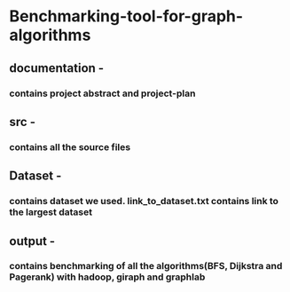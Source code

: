 # Benchmarking-tool-for-graph-algorithms

## documentation -

### contains project abstract and project-plan


## src - 

### contains all the source files


## Dataset - 

### contains dataset we used. link_to_dataset.txt contains link to the largest dataset 


## output - 

### contains benchmarking of all the algorithms(BFS, Dijkstra and Pagerank) with hadoop, giraph and graphlab


